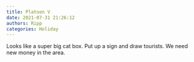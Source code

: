 ```yaml
---
title: Platoon V
date: 2021-07-31 21:26:12
authors: Ripp
categories: Holiday
---
```


 Looks like a super big cat box. Put up a sign and draw tourists. We need new money in the area.